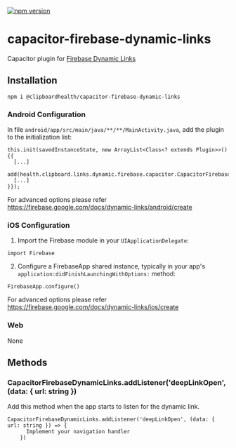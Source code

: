 [![npm version](https://badge.fury.io/js/capacitor-firebase-dynamic-links.svg)](https://badge.fury.io/js/capacitor-firebase-dynamic-links)


# capacitor-firebase-dynamic-links

Capacitor plugin for [Firebase Dynamic Links](https://firebase.google.com/docs/dynamic-links)

## Installation

```
npm i @clipboardhealth/capacitor-firebase-dynamic-links
```

### Android Configuration

In file `android/app/src/main/java/**/**/MainActivity.java`, add the plugin to the initialization list:

```
this.init(savedInstanceState, new ArrayList<Class<? extends Plugin>>() {{
  [...]
  add(health.clipboard.links.dynamic.firebase.capacitor.CapacitorFirebaseDynamicLinks.class);
  [...]
}});
```
For advanced options please refer https://firebase.google.com/docs/dynamic-links/android/create



### iOS Configuration

1. Import the Firebase module in your `UIApplicationDelegate`:

```
import Firebase
```

2. Configure a FirebaseApp shared instance, typically in your app's `application:didFinishLaunchingWithOptions:` method:

```
FirebaseApp.configure()
```

For advanced options please refer https://firebase.google.com/docs/dynamic-links/ios/create


### Web

None

## Methods

### CapacitorFirebaseDynamicLinks.addListener('deepLinkOpen', (data: { url: string })

Add this method when the app starts to listen for the dynamic link.

```
CapacitorFirebaseDynamicLinks.addListener('deepLinkOpen', (data: { url: string }) => {
      Implement your navigation handler
    })
```
